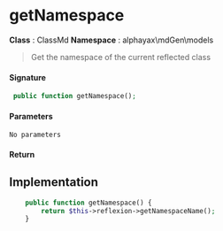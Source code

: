 
# getNamespace

**Class** : ClassMd
**Namespace**  : alphayax\mdGen\models


> Get the namespace of the current reflected class


#### Signature

```php
 public function getNamespace();
```

#### Parameters

    No parameters

#### Return


## Implementation

```php
    public function getNamespace() {
        return $this->reflexion->getNamespaceName();
    }

```
